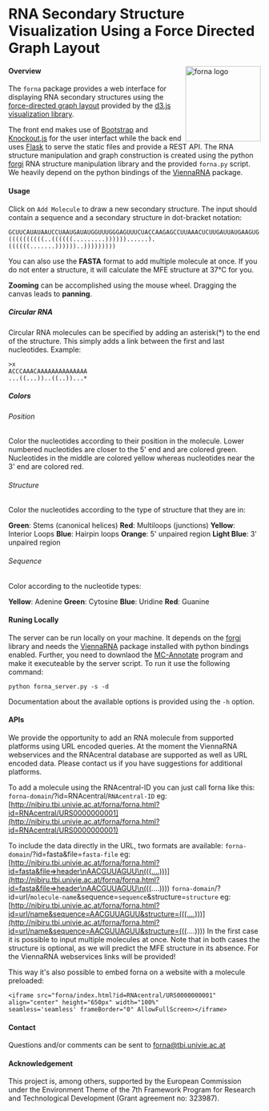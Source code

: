 RNA Secondary Structure Visualization Using a Force Directed Graph Layout
=========================================================================

<div style="float: right;">
    <img src="https://raw.githubusercontent.com/pkerpedjiev/forna/master/htdocs/img/favicon-192x192.png" alt="forna logo" title="forna logo" width="150" align="right" />
</div>

#### Overview ####

The ``forna`` package provides a web interface for displaying RNA secondary
structures using the [force-directed graph
layout](https://github.com/mbostock/d3/wiki/Force-Layout) provided by the
[d3.js visualization library](http://d3js.org/). 

The front end makes use of [Bootstrap](getbootstrap.com) and
[Knockout.js](http://knockoutjs.com/) for the user interfact while the back end
uses [Flask](http://flask.pocoo.org/) to serve the static files and provide a
REST API. The RNA structure manipulation and graph construction is created
using the python [forgi](http://www.tbi.univie.ac.at/~pkerp/forgi/) RNA
structure manipulation library and the provided ``forna.py`` script. We heavily
depend on the python bindings of the [ViennaRNA](http://www.tbi.univie.ac.at/RNA/) package.

#### Usage ####

Click on ``Add Molecule`` to draw a new secondary structure. The input should
contain a sequence and a secondary structure in dot-bracket notation:

```
GCUUCAUAUAAUCCUAAUGAUAUGGUUUGGGAGUUUCUACCAAGAGCCUUAAACUCUUGAUUAUGAAGUG
((((((((((..((((((.........))))))......).((((((.......))))))..)))))))))
```

You can also use the **FASTA** format to add multiple molecule at once. If you do
not enter a structure, it will calculate the MFE structure at 37°C for you.

**Zooming** can be accomplished using the mouse wheel.
Dragging the canvas leads to **panning**.

##### Circular RNA #####

Circular RNA molecules can be specified by adding an asterisk(*) to the end
of the structure. This simply adds a link between the first and last nucleotides.
Example:

```
>x
ACCCAAACAAAAAAAAAAAAAA
...((...))..((..))...*
```

##### Colors #####

###### Position ######

Color the nucleotides according to their position in the molecule. Lower numbered
nucleotides are closer to the 5' end and are colored green. Nucleotides in the middle
are colored yellow whereas nucleotides near the 3' end are colored red.

###### Structure ######

Color the nucleotides according to the type of structure that they are in:

**Green**: Stems (canonical helices)
**Red**: Multiloops (junctions)
**Yellow**: Interior Loops
**Blue**: Hairpin loops
**Orange**: 5' unpaired region
**Light Blue**: 3' unpaired region

###### Sequence ######

Color according to the nucleotide types: 

**Yellow**: Adenine
**Green**: Cytosine
**Blue**: Uridine
**Red**: Guanine

#### Runing Locally ####

The server can be run locally on your machine. It depends on the [forgi](http://www.tbi.univie.ac.at/~pkerp/forgi/) library and needs the [ViennaRNA](http://www.tbi.univie.ac.at/RNA/) package installed with python bindings enabled. 
Further, you need to downlaod the [MC-Annotate](http://major.iric.ca/MajorLabEn/MC-Tools.html) program
and make it executeable by the server script.
To run it use the following command:

```shell
python forna_server.py -s -d
```

Documentation about the available options is provided using the ``-h`` option.

#### APIs ####

We provide the opportunity to add an RNA molecule from supported platforms using URL encoded queries.
At the moment the ViennaRNA webservices and the RNAcentral database are supported as well as URL
encoded data. Please contact us if you have suggestions for additional platforms.

To add a molecule using the RNAcentral-ID you can just call forna like this:
``forna-domain``/?id=RNAcentral/``RNAcentral-ID``
eg: [http://nibiru.tbi.univie.ac.at/forna/forna.html?id=RNAcentral/URS0000000001](http://nibiru.tbi.univie.ac.at/forna/forna.html?id=RNAcentral/URS0000000001)

To include the data directly in the URL, two formats are available:
``forna-domain``/?id=fasta&file=``fasta-file``
eg: [http://nibiru.tbi.univie.ac.at/forna/forna.html?id=fasta&file=>header\nAACGUUAGUU\n(((....)))](http://nibiru.tbi.univie.ac.at/forna/forna.html?id=fasta&file=>header\nAACGUUAGUU\n(((....))))
``forna-domain``/?id=url/``molecule-name``&sequence=``sequence``&structure=``structure``
eg: [http://nibiru.tbi.univie.ac.at/forna/forna.html?id=url/name&sequence=AACGUUAGUU&structure=(((....)))](http://nibiru.tbi.univie.ac.at/forna/forna.html?id=url/name&sequence=AACGUUAGUU&structure=(((....))))
In the first case it is possible to input multiple molecules at once. Note that in both cases the
structure is optional, as we will predict the MFE structure in its absence.
For the ViennaRNA webservices links will be provided!

This way it's also possible to embed forna on a website with a molecule preloaded:

```
<iframe src="forna/index.html?id=RNAcentral/URS0000000001" align="center" height="650px" width="100%" 
seamless='seamless' frameBorder="0" AllowFullScreen></iframe>
```

#### Contact ####

Questions and/or comments can be sent to <forna@tbi.univie.ac.at>

#### Acknowledgement ####

This project is, among others, supported by the European Commission under the Environment Theme of the 7th Framework Program for Research and Technological Development (Grant agreement no: 323987).
